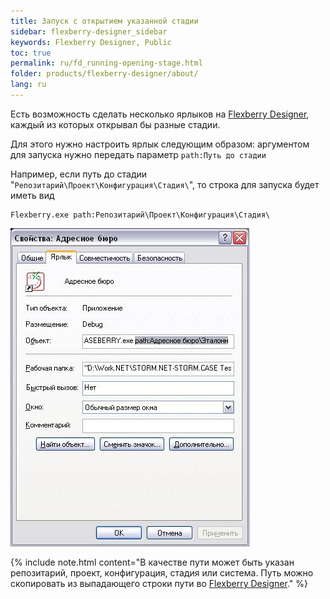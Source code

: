 ```yaml
---
title: Запуск с открытием указанной стадии
sidebar: flexberry-designer_sidebar
keywords: Flexberry Designer, Public
toc: true
permalink: ru/fd_running-opening-stage.html
folder: products/flexberry-designer/about/
lang: ru
---
```


Есть возможность сделать несколько ярлыков на [Flexberry Designer](fd_flexberry-designer.html), каждый из которых открывал бы разные стадии.

Для этого нужно настроить ярлык следующим образом: аргументом для запуска нужно передать параметр `path:Путь до стадии`

Например, если путь до стадии "`Репозитарий\Проект\Конфигурация\Стадия\`", то строка для запуска будет иметь вид

```
Flexberry.exe path:Репозитарий\Проект\Конфигурация\Стадия\
```

![](/images/pages/products/flexberry-designer/about/path.JPG)

{% include note.html content="В качестве пути может быть указан репозитарий, проект, конфигурация, стадия или система. Путь можно скопировать из выпадающего строки пути во [Flexberry Designer](fd_flexberry-designer.html)." %}
